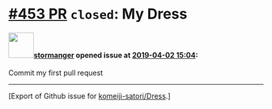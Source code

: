 # [\#453 PR](https://github.com/komeiji-satori/Dress/pull/453) `closed`: My Dress

#### <img src="https://avatars.githubusercontent.com/u/30918764?v=4" width="50">[stormanger](https://github.com/stormanger) opened issue at [2019-04-02 15:04](https://github.com/komeiji-satori/Dress/pull/453):

Commit my first pull request 




-------------------------------------------------------------------------------



[Export of Github issue for [komeiji-satori/Dress](https://github.com/komeiji-satori/Dress).]
